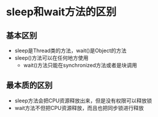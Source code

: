 # sleep和wait方法的区别

## 基本区别

* sleep是Thread类的方法，wait\(\)是Object的方法
* sleep\(\)方法可以在任何地方使用
  * wait\(\)方法只能在synchronized方法或者是块调用

## 最本质的区别

* sleep方法会把CPU资源释放出来，但是没有权限可以释放锁
* wait方法不但把CPU资源释放，而且也把同步锁进行释放



